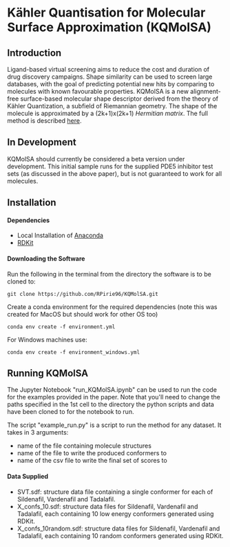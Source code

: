 # Kähler Quantisation for Molecular Surface Approximation (KQMolSA)

## Introduction

Ligand-based virtual screening aims to reduce the cost and duration of drug discovery campaigns. Shape similarity can be used to screen large databases, with the goal of predicting potential new hits by comparing to 
molecules with known favourable properties. KQMolSA is a new alignment-free surface-based molecular shape descriptor derived from the theory 
of Kähler Quantization, a subfield of Riemannian geometry. The shape of the molecule is approximated by a 
(2k+1)x(2k+1) _Hermitian matrix_. The full method is described [here](https://arxiv.org/pdf/2301.04424.pdf).


## In Development

KQMolSA should currently be considered a beta version under development. This initial sample runs for the supplied PDE5 inhibitor test sets (as discussed in the above paper), but is not guaranteed to work for all molecules.

## Installation

#### Dependencies
- Local Installation of [Anaconda](https://www.anaconda.com)
- [RDKit](https://www.rdkit.org/docs/Install.html)

#### Downloading the Software
Run the following in the terminal from the directory the software is to be cloned to:
```
git clone https://github.com/RPirie96/KQMolSA.git
```

Create a conda environment for the required dependencies (note this was created for MacOS but should work for other OS too)
```
conda env create -f environment.yml
```

For Windows machines use:
```
conda env create -f environment_windows.yml
```

## Running KQMolSA

The Jupyter Notebook "run_KQMolSA.ipynb" can be used to run the code for the examples provided in the paper. Note that you'll need to change the paths specified in the 1st cell to the directory the python scripts and data have been cloned to for the notebook to run.

The script "example_run.py" is a script to run the method for any dataset. It takes in 3 arguments:
- name of the file containing molecule structures
- name of the file to write the produced conformers to
- name of the csv file to write the final set of scores to

#### Data Supplied
- SVT.sdf: structure data file containing a single conformer for each of Sildenafil, Vardenafil and Tadalafil.
- X_confs_10.sdf: structure data files for Sildenafil, Vardenafil and Tadalafil, each containing 10 low energy conformers generated using RDKit. 
- X_confs_10random.sdf: structure data files for Sildenafil, Vardenafil and Tadalafil, each containing 10 random conformers generated using RDKit.
